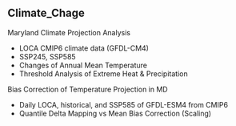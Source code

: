 ## Climate_Chage

Maryland Climate Projection Analysis
- LOCA CMIP6 climate data (GFDL-CM4)
- SSP245, SSP585
- Changes of Annual Mean Temperature
- Threshold Analysis of Extreme Heat & Precipitation

Bias Correction of Temperature Projection in MD
- Daily LOCA, historical, and SSP585 of GFDL-ESM4 from CMIP6
- Quantile Delta Mapping vs Mean Bias Correction (Scaling)
